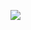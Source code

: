 

<a href="https://line.me/R/ti/p/@223qrbck">![](https://qr-official.line.me/gs/M_223qrbck_GW.png)</a>
